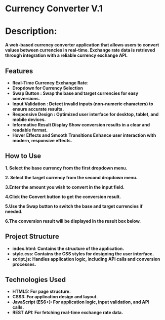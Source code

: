 # **Currency Converter V.1** 
# **Description:**
 **A web-based currency converter application that allows users to convert values between currencies in real-time. Exchange rate data is retrieved through integration with a reliable currency exchange API.**

## **Features**
- **Real-Time Currency Exchange Rate**:
- **Dropdown for Currency Selection**
- **Swap Button :
 Swap the base and target currencies for easy conversions.**
- **Input Validation :
Detect invalid inputs (non-numeric characters) to ensure accurate results.**
- **Responsive Design :
Optimized user interface for desktop, tablet, and mobile devices.**
- **Informative Result Display
Show conversion results in a clear and readable format.**
- **Hover Effects and Smooth Transitions
Enhance user interaction with modern, responsive effects.**

## **How to Use**
**1. Select the base currency from the first dropdown menu.**

**2. Select the target currency from the second dropdown menu.**

**3.Enter the amount you wish to convert in the input field.**

**4.Click the Convert button to get the conversion result.**

**5.Use the Swap button to switch the base and target currencies if needed.**

**6.The conversion result will be displayed in the result box below.**

## **Project Structure**
- **index.html: Contains the structure of the application.**
- **style.css: Contains the CSS styles for designing the user interface.**
- **script.js: Handles application logic, including API calls and conversion processes.**
  
## **Technologies Used**
- **HTML5: For page structure.**
- **CSS3: For application design and layout.**
- **JavaScript (ES6+): For application logic, input validation, and API calls.**
- **REST API: For fetching real-time exchange rate data.**
